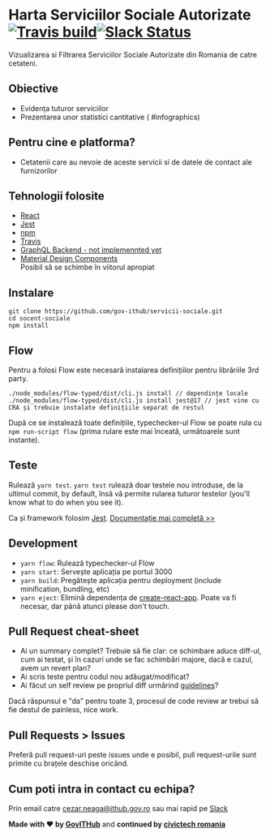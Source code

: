 # Harta Serviciilor Sociale Autorizate [![Travis build](https://travis-ci.org/gov-ithub/servicii-sociale.svg?branch=master)](https://travis-ci.org/gov-ithub/servicii-sociale)[![Slack Status](https://govitslack.herokuapp.com/badge.svg)](https://govitslack.herokuapp.com)

Vizualizarea si Filtrarea Serviciilor Sociale Autorizate din Romania de catre cetateni.

## Obiective
- Evidența tuturor serviciilor
- Prezentarea unor statistici cantitative ( #infographics)

## Pentru cine e platforma?
- Cetatenii care au nevoie de aceste servicii si de datele de contact ale furnizorilor

## Tehnologii folosite
- [React](https://facebook.github.io/react/)
- [Jest](https://facebook.github.io/jest/)
- [npm](https://github.com/npm/npm)
- [Travis](https://travis-ci.org/)
- [GraphQL Backend - not implemennted yet](https://graphql.org/)  
- [Material Design Components](http://www.material-ui.com)  
Posibil să se schimbe în viitorul apropiat

## Instalare
```
git clone https://github.com/gov-ithub/servicii-sociale.git
cd socent-sociale
npm install
```

## Flow
Pentru a folosi Flow este necesară instalarea definițiilor pentru librăriile 3rd party.

```
./node_modules/flow-typed/dist/cli.js install // dependințe locale
./node_modules/flow-typed/dist/cli.js install jest@17 // jest vine cu CRA și trebuie instalate definițiile separat de restul
```

După ce se instalează toate definițiile, typechecker-ul Flow se poate rula cu `npm run-script flow` (prima rulare este mai înceată, următoarele sunt instante).

## Teste
Rulează `yarn test`. `yarn test` rulează doar testele nou introduse, de la ultimul commit, by default, însă vă permite rularea tuturor testelor (you'll know what to do when you see it).

Ca și framework folosim [Jest](https://facebook.github.io/jest/). [Documentație mai completă >>](https://github.com/facebookincubator/create-react-app/blob/master/packages/react-scripts/template/README.md#running-tests)

## Development

- `yarn flow`: Rulează typechecker-ul Flow
- `yarn start`: Servește aplicația pe portul 3000
- `yarn build`: Pregătește aplicația pentru deployment (include minification, bundling, etc)
- `yarn eject`: Elimină dependența de [create-react-app](https://github.com/facebookincubator/create-react-app/). Poate va fi necesar, dar până atunci please don't touch.

## Pull Request cheat-sheet
- Ai un summary complet? Trebuie să fie clar: ce schimbare aduce diff-ul, cum ai testat, și în cazuri unde se fac schimbări majore, dacă e cazul, avem un revert plan?
- Ai scris teste pentru codul nou adăugat/modificat?
- Ai făcut un self review pe propriul diff urmărind [guidelines](https://github.com/gov-ithub/guidelines/blob/master/CODE_REVIEW.md)?

Dacă răspunsul e "da" pentru toate 3, procesul de code review ar trebui să fie destul de painless, nice work.

## Pull Requests > Issues
Preferă pull request-uri peste issues unde e posibil, pull request-urile sunt primite cu brațele deschise oricând.

## Cum poti intra in contact cu echipa?
Prin email catre cezar.neaga@ithub.gov.ro sau mai rapid pe [Slack](https://govithub.slack.com/messages/servicii-sociale/details/)

**Made with :heart: by [GovITHub](http://ithub.gov.ro)** and **continued by [civictech romania](http://civictech.ro)**
